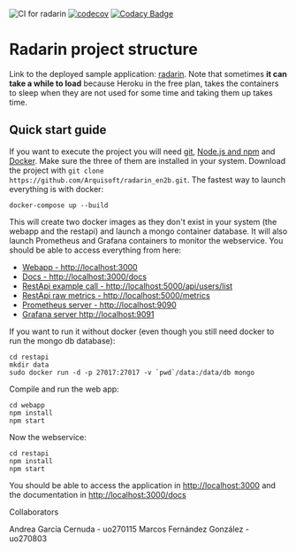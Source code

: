 ![CI for radarin](https://github.com/arquisoft/radarin_en2b/workflows/CI%20for%20radarin/badge.svg)
[![codecov](https://codecov.io/gh/Arquisoft/radarin_en2b/branch/master/graph/badge.svg?token=w7qpBHZ45p)](https://codecov.io/gh/Arquisoft/radarin_en2b)
[![Codacy Badge](https://app.codacy.com/project/badge/Grade/db94399a20ce41fcb3fdf4119f9a24e1)](https://www.codacy.com/gh/Arquisoft/radarin_en2b/dashboard?utm_source=github.com&amp;utm_medium=referral&amp;utm_content=Arquisoft/radarin_en2b&amp;utm_campaign=Badge_Grade)
# Radarin project structure
Link to the deployed sample application: [radarin](https://radarinen2bwebapp.herokuapp.com/). Note that sometimes **it can take a while to load** because Heroku in the free plan, takes the containers to sleep when they are not used for some time and taking them up takes time.

## Quick start guide
If you want to execute the project you will need [git](https://git-scm.com/downloads), [Node.js and npm](https://www.npmjs.com/get-npm) and [Docker](https://docs.docker.com/get-docker/). Make sure the three of them are installed in your system. Download the project with `git clone https://github.com/Arquisoft/radarin_en2b.git`. The fastest way to launch everything is with docker:
```
docker-compose up --build
```
This will create two docker images as they don't exist in your system (the webapp and the restapi) and launch a mongo container database. It will also launch Prometheus and Grafana containers to monitor the webservice. You should be able to access everything from here:
 - [Webapp - http://localhost:3000](http://localhost:3000)
 - [Docs - http://localhost:3000/docs](http://localhost:3000/docs)
 - [RestApi example call - http://localhost:5000/api/users/list](http://localhost:5000/api/users/list)
 - [RestApi raw metrics - http://localhost:5000/metrics](http://localhost:5000/metrics)
 - [Prometheus server - http://localhost:9090](http://localhost:9090)
 - [Grafana server http://localhost:9091](http://localhost:9091)
 
If you want to run it without docker (even though you still need docker to run the mongo db database):
```
cd restapi
mkdir data
sudo docker run -d -p 27017:27017 -v `pwd`/data:/data/db mongo
```
Compile and run the web app:
```
cd webapp
npm install
npm start
```
Now the webservice:
```
cd restapi
npm install
npm start
```
You should be able to access the application in [http://localhost:3000](http://localhost:3000) and the documentation in [http://localhost:3000/docs](http://localhost:3000/docs)

Collaborators

Andrea García Cernuda - uo270115
Marcos Fernández González - uo270803